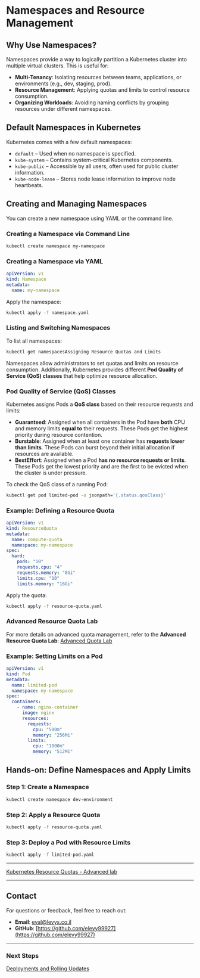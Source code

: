 # Namespaces and Resource Management

## Why Use Namespaces?

Namespaces provide a way to logically partition a Kubernetes cluster into multiple virtual clusters. This is useful for:

- **Multi-Tenancy**: Isolating resources between teams, applications, or environments (e.g., dev, staging, prod).
- **Resource Management**: Applying quotas and limits to control resource consumption.
- **Organizing Workloads**: Avoiding naming conflicts by grouping resources under different namespaces.

## Default Namespaces in Kubernetes

Kubernetes comes with a few default namespaces:

- `default` – Used when no namespace is specified.
- `kube-system` – Contains system-critical Kubernetes components.
- `kube-public` – Accessible by all users, often used for public cluster information.
- `kube-node-lease` – Stores node lease information to improve node heartbeats.

## Creating and Managing Namespaces

You can create a new namespace using YAML or the command line.

### **Creating a Namespace via Command Line**

```sh
kubectl create namespace my-namespace
```

### **Creating a Namespace via YAML**

```yaml
apiVersion: v1
kind: Namespace
metadata:
  name: my-namespace
```

Apply the namespace:

```sh
kubectl apply -f namespace.yaml
```

### **Listing and Switching Namespaces**

To list all namespaces:

```sh
kubectl get namespacesAssigning Resource Quotas and Limits
```

Namespaces allow administrators to set quotas and limits on resource consumption. Additionally, Kubernetes provides different **Pod Quality of Service (QoS) classes** that help optimize resource allocation.

### **Pod Quality of Service (QoS) Classes**
Kubernetes assigns Pods a **QoS class** based on their resource requests and limits:

- **Guaranteed**: Assigned when all containers in the Pod have **both** CPU and memory limits **equal to** their requests. These Pods get the highest priority during resource contention.
- **Burstable**: Assigned when at least one container has **requests lower than limits**. These Pods can burst beyond their initial allocation if resources are available.
- **BestEffort**: Assigned when a Pod **has no resource requests or limits**. These Pods get the lowest priority and are the first to be evicted when the cluster is under pressure.

To check the QoS class of a running Pod:
```sh
kubectl get pod limited-pod -o jsonpath='{.status.qosClass}'
```

### **Example: Defining a Resource Quota**

```yaml
apiVersion: v1
kind: ResourceQuota
metadata:
  name: compute-quota
  namespace: my-namespace
spec:
  hard:
    pods: "10"
    requests.cpu: "4"
    requests.memory: "8Gi"
    limits.cpu: "10"
    limits.memory: "16Gi"
```

Apply the quota:

```sh
kubectl apply -f resource-quota.yaml
```

### **Advanced Resource Quota Lab**
For more details on advanced quota management, refer to the **Advanced Resource Quota Lab**:
[Advanced Quota Lab](https://kubernetes.io/docs/concepts/policy/resource-quotas/)

### **Example: Setting Limits on a Pod**

```yaml
apiVersion: v1
kind: Pod
metadata:
  name: limited-pod
  namespace: my-namespace
spec:
  containers:
    - name: nginx-container
      image: nginx
      resources:
        requests:
          cpu: "500m"
          memory: "256Mi"
        limits:
          cpu: "1000m"
          memory: "512Mi"
```

## Hands-on: Define Namespaces and Apply Limits

### **Step 1: Create a Namespace**

```sh
kubectl create namespace dev-environment
```

### **Step 2: Apply a Resource Quota**

```sh
kubectl apply -f resource-quota.yaml
```

### **Step 3: Deploy a Pod with Resource Limits**

```sh
kubectl apply -f limited-pod.yaml
```

---

[Kubernetes Resource Quotas - Advanced lab](https://github.com/elevy99927/k8s/tree/main/quota)

---
## **Contact**
For questions or feedback, feel free to reach out:
- **Email**: eyal@levys.co.il
- **GitHub**: [https://github.com/elevy99927](https://github.com/elevy99927)

---
### **Next Steps**
<A href="./Chapter-05.md">Deployments and Rolling Updates
</A>